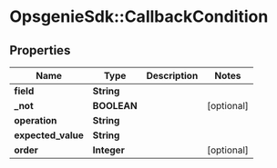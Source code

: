 # OpsgenieSdk::CallbackCondition

## Properties
Name | Type | Description | Notes
------------ | ------------- | ------------- | -------------
**field** | **String** |  | 
**_not** | **BOOLEAN** |  | [optional] 
**operation** | **String** |  | 
**expected_value** | **String** |  | 
**order** | **Integer** |  | [optional] 


